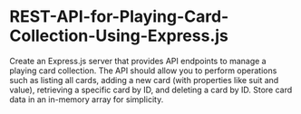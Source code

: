 # REST-API-for-Playing-Card-Collection-Using-Express.js
Create an Express.js server that provides API endpoints to manage a playing card collection. The API should allow you to perform operations such as listing all cards, adding a new card (with properties like suit and value), retrieving a specific card by ID, and deleting a card by ID. Store card data in an in-memory array for simplicity.
